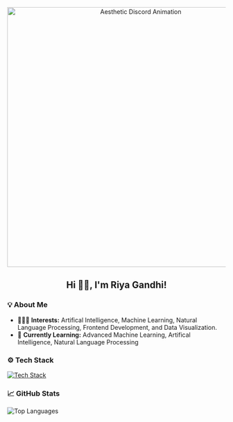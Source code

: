 <div align="center">
   <img src="https://media.tenor.com/3h6HKwfxn1MAAAAC/aesthetic-discord.gif" alt="Aesthetic Discord Animation" width="600"/>
</div>

<h2 align="center">Hi 👋🏽, I'm Riya Gandhi!</h2>

### 💡 About Me
- 🧑🏽‍💻 **Interests:** Artifical Intelligence, Machine Learning, Natural Language Processing, Frontend Development, and Data Visualization.  
- 🌱 **Currently Learning:** Advanced Machine Learning, Artifical Intelligence, Natural Language Processing



### ⚙️ Tech Stack
<p align="left">
   <a href="https://skillicons.dev">
      <img src="https://skillicons.dev/icons?i=react,js,ts,py,java,cpp,html,css,tailwind,bootstrap,nextjs,vercel,mongodb,mysql,git,github,nodejs,firebase,spring,vscode,figma,postman,pytorch,sklearn,r" alt="Tech Stack" />
   </a>
</p>



### 📈 GitHub Stats
<div align="left">
   <img src="https://github-readme-stats.vercel.app/api/top-langs/?username=riya-gandhi&layout=compact&theme=material-palenight" alt="Top Languages" />
</div>


